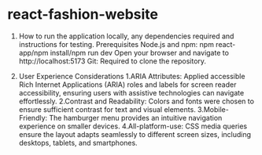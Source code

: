 # react-fashion-website

1. How to run the application locally, any dependencies required and instructions for testing. Prerequisites Node.js and npm: npm react-app/npm install/npm run dev Open your browser and navigate to http://localhost:5173 Git: Required to clone the repository.

2. User Experience Considerations 1.ARIA Attributes: Applied accessible Rich Internet Applications (ARIA) roles and labels for screen reader accessibility, ensuring users with assistive technologies can navigate effortlessly. 2.Contrast and Readability: Colors and fonts were chosen to ensure sufficient contrast for text and visual elements. 3.Mobile-Friendly: The hamburger menu provides an intuitive navigation experience on smaller devices. 4.All-platform-use: CSS media queries ensure the layout adapts seamlessly to different screen sizes, including desktops, tablets, and smartphones.
